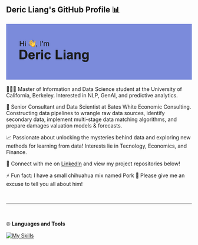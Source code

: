 ## Deric Liang's GitHub Profile 📊

<img src="https://github.com/dliang5299/dliang5299/blob/main/header.png">

👨🏻‍🎓 Master of Information and Data Science student at the University of California, Berkeley. Interested in NLP, GenAI, and predictive analytics.

🏢 Senior Consultant and Data Scientist at Bates White Economic Consulting. Constructing data pipelines to wrangle raw data sources, identify secondary data, implement multi-stage data matching algorithms, and prepare damages valuation models & forecasts.

📈 Passionate about unlocking the mysteries behind data and exploring new methods for learning from data! Interests lie in Tecnology, Economics, and Finance.

🔗 Connect with me on [LinkedIn](https://www.linkedin.com/in/liangderic5299/) and view my project repositories below!

⚡ Fun fact: I have a small chihuahua mix named Pork 🐾 Please give me an excuse to tell you all about him!

<br>

---

<br>

🌐 **Languages and Tools**

[![My Skills](https://skillicons.dev/icons?i=py,r,postgres,tensorflow,sklearn,vscode,sublime,linux,ubuntu,aws,docker,git,github)](https://skillicons.dev)

<br>
